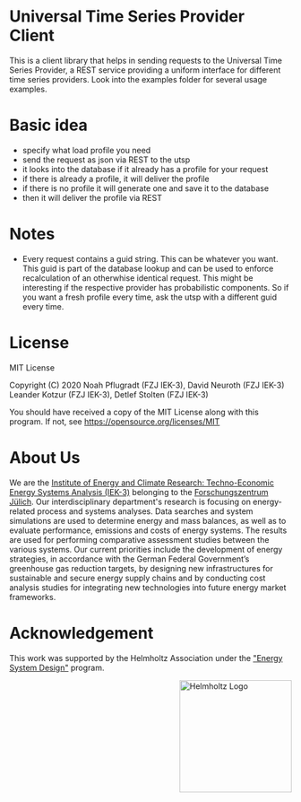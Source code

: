 # Universal Time Series Provider Client

This is a client library that helps in sending requests to the Universal Time Series Provider, a REST service providing a uniform interface for different time series providers.
Look into the examples folder for several usage examples.

# Basic idea
 
 - specify what load profile you need
 - send the request as json via REST to the utsp
 - it looks into the database if it already has a profile for your request
 - if there is already a profile, it will deliver the profile
 - if there is no profile it will generate one and save it to the database
 - then it will deliver the profile via REST
 
# Notes

- Every request contains a guid string. This can be whatever you want. This guid is part of the database lookup and can be used to enforce recalculation of an otherwhise identical request. This might be interesting if the respective provider has probabilistic components. So if you want a fresh profile every time, ask the utsp with a different guid every time.

# License

MIT License

Copyright (C) 2020 Noah Pflugradt (FZJ IEK-3), David Neuroth (FZJ IEK-3) Leander Kotzur (FZJ IEK-3), Detlef Stolten (FZJ IEK-3)

You should have received a copy of the MIT License along with this program.
If not, see https://opensource.org/licenses/MIT

# About Us 

We are the [Institute of Energy and Climate Research: Techno-Economic Energy Systems Analysis (IEK-3)](https://www.fz-juelich.de/en/iek/iek-3) belonging to the [Forschungszentrum Jülich](https://www.fz-juelich.de/). Our interdisciplinary department's research is focusing on energy-related process and systems analyses. Data searches and system simulations are used to determine energy and mass balances, as well as to evaluate performance, emissions and costs of energy systems. The results are used for performing comparative assessment studies between the various systems. Our current priorities include the development of energy strategies, in accordance with the German Federal Government’s greenhouse gas reduction targets, by designing new infrastructures for sustainable and secure energy supply chains and by conducting cost analysis studies for integrating new technologies into future energy market frameworks.

# Acknowledgement

This work was supported by the Helmholtz Association under the ["Energy System Design"](https://www.helmholtz.de/en/research/research-fields/energy/energy-system-design/) program.

<a href="https://www.helmholtz.de/en/"><img src="https://www.helmholtz.de/fileadmin/user_upload/05_aktuelles/Marke_Design/logos/HG_LOGO_S_ENG_RGB.jpg" alt="Helmholtz Logo" width="200px" style="float:right"></a>
